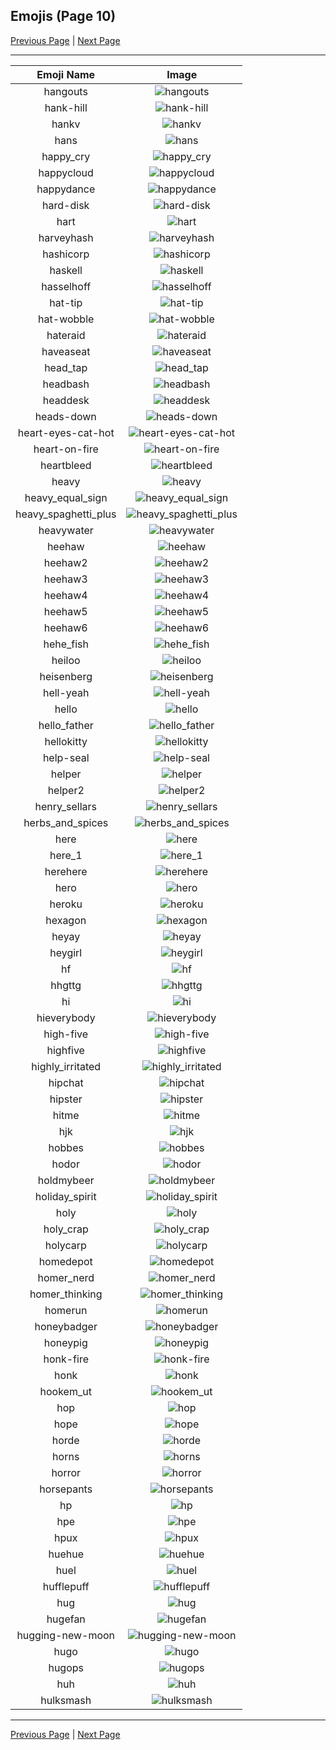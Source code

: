 
## Emojis (Page 10)

[Previous Page](/docs/chef/page-g-0009.md)
  | [Next Page](/docs/chef/page-h-0011.md)

<hr />

|Emoji Name|Image|
| :-: | :-: |
|hangouts| ![hangouts](/emojis/chef/hangouts.png)|
|hank-hill| ![hank-hill](/emojis/chef/hank-hill.png)|
|hankv| ![hankv](/emojis/chef/hankv.png)|
|hans| ![hans](/emojis/chef/hans.png)|
|happy_cry| ![happy_cry](/emojis/chef/happy_cry.png)|
|happycloud| ![happycloud](/emojis/chef/happycloud.png)|
|happydance| ![happydance](/emojis/chef/happydance.gif)|
|hard-disk| ![hard-disk](/emojis/chef/hard-disk.png)|
|hart| ![hart](/emojis/chef/hart.png)|
|harveyhash| ![harveyhash](/emojis/chef/harveyhash.png)|
|hashicorp| ![hashicorp](/emojis/chef/hashicorp.png)|
|haskell| ![haskell](/emojis/chef/haskell.png)|
|hasselhoff| ![hasselhoff](/emojis/chef/hasselhoff.jpg)|
|hat-tip| ![hat-tip](/emojis/chef/hat-tip.png)|
|hat-wobble| ![hat-wobble](/emojis/chef/hat-wobble.gif)|
|hateraid| ![hateraid](/emojis/chef/hateraid.png)|
|haveaseat| ![haveaseat](/emojis/chef/haveaseat.png)|
|head_tap| ![head_tap](/emojis/chef/head_tap.png)|
|headbash| ![headbash](/emojis/chef/headbash.gif)|
|headdesk| ![headdesk](/emojis/chef/headdesk.gif)|
|heads-down| ![heads-down](/emojis/chef/heads-down.png)|
|heart-eyes-cat-hot| ![heart-eyes-cat-hot](/emojis/chef/heart-eyes-cat-hot.png)|
|heart-on-fire| ![heart-on-fire](/emojis/chef/heart-on-fire.png)|
|heartbleed| ![heartbleed](/emojis/chef/heartbleed.png)|
|heavy| ![heavy](/emojis/chef/heavy.jpg)|
|heavy_equal_sign| ![heavy_equal_sign](/emojis/chef/heavy_equal_sign.jpg)|
|heavy_spaghetti_plus| ![heavy_spaghetti_plus](/emojis/chef/heavy_spaghetti_plus.png)|
|heavywater| ![heavywater](/emojis/chef/heavywater.png)|
|heehaw| ![heehaw](/emojis/chef/heehaw.jpg)|
|heehaw2| ![heehaw2](/emojis/chef/heehaw2.png)|
|heehaw3| ![heehaw3](/emojis/chef/heehaw3.jpg)|
|heehaw4| ![heehaw4](/emojis/chef/heehaw4.jpg)|
|heehaw5| ![heehaw5](/emojis/chef/heehaw5.png)|
|heehaw6| ![heehaw6](/emojis/chef/heehaw6.jpg)|
|hehe_fish| ![hehe_fish](/emojis/chef/hehe_fish.png)|
|heiloo| ![heiloo](/emojis/chef/heiloo.jpg)|
|heisenberg| ![heisenberg](/emojis/chef/heisenberg.jpg)|
|hell-yeah| ![hell-yeah](/emojis/chef/hell-yeah.png)|
|hello| ![hello](/emojis/chef/hello.jpg)|
|hello_father| ![hello_father](/emojis/chef/hello_father.png)|
|hellokitty| ![hellokitty](/emojis/chef/hellokitty.jpg)|
|help-seal| ![help-seal](/emojis/chef/help-seal.png)|
|helper| ![helper](/emojis/chef/helper.png)|
|helper2| ![helper2](/emojis/chef/helper2.png)|
|henry_sellars| ![henry_sellars](/emojis/chef/henry_sellars.png)|
|herbs_and_spices| ![herbs_and_spices](/emojis/chef/herbs_and_spices.png)|
|here| ![here](/emojis/chef/here.png)|
|here_1| ![here_1](/emojis/chef/here_1.png)|
|herehere| ![herehere](/emojis/chef/herehere.png)|
|hero| ![hero](/emojis/chef/hero.png)|
|heroku| ![heroku](/emojis/chef/heroku.png)|
|hexagon| ![hexagon](/emojis/chef/hexagon.png)|
|heyay| ![heyay](/emojis/chef/heyay.png)|
|heygirl| ![heygirl](/emojis/chef/heygirl.png)|
|hf| ![hf](/emojis/chef/hf.gif)|
|hhgttg| ![hhgttg](/emojis/chef/hhgttg.png)|
|hi| ![hi](/emojis/chef/hi.gif)|
|hieverybody| ![hieverybody](/emojis/chef/hieverybody.png)|
|high-five| ![high-five](/emojis/chef/high-five.gif)|
|highfive| ![highfive](/emojis/chef/highfive.png)|
|highly_irritated| ![highly_irritated](/emojis/chef/highly_irritated.png)|
|hipchat| ![hipchat](/emojis/chef/hipchat.png)|
|hipster| ![hipster](/emojis/chef/hipster.png)|
|hitme| ![hitme](/emojis/chef/hitme.jpg)|
|hjk| ![hjk](/emojis/chef/hjk.jpg)|
|hobbes| ![hobbes](/emojis/chef/hobbes.png)|
|hodor| ![hodor](/emojis/chef/hodor.png)|
|holdmybeer| ![holdmybeer](/emojis/chef/holdmybeer.jpg)|
|holiday_spirit| ![holiday_spirit](/emojis/chef/holiday_spirit.gif)|
|holy| ![holy](/emojis/chef/holy.png)|
|holy_crap| ![holy_crap](/emojis/chef/holy_crap.png)|
|holycarp| ![holycarp](/emojis/chef/holycarp.png)|
|homedepot| ![homedepot](/emojis/chef/homedepot.gif)|
|homer_nerd| ![homer_nerd](/emojis/chef/homer_nerd.png)|
|homer_thinking| ![homer_thinking](/emojis/chef/homer_thinking.png)|
|homerun| ![homerun](/emojis/chef/homerun.gif)|
|honeybadger| ![honeybadger](/emojis/chef/honeybadger.png)|
|honeypig| ![honeypig](/emojis/chef/honeypig.png)|
|honk-fire| ![honk-fire](/emojis/chef/honk-fire.gif)|
|honk| ![honk](/emojis/chef/honk.png)|
|hookem_ut| ![hookem_ut](/emojis/chef/hookem_ut.jpg)|
|hop| ![hop](/emojis/chef/hop.png)|
|hope| ![hope](/emojis/chef/hope.jpg)|
|horde| ![horde](/emojis/chef/horde.png)|
|horns| ![horns](/emojis/chef/horns.png)|
|horror| ![horror](/emojis/chef/horror.gif)|
|horsepants| ![horsepants](/emojis/chef/horsepants.png)|
|hp| ![hp](/emojis/chef/hp.jpg)|
|hpe| ![hpe](/emojis/chef/hpe.png)|
|hpux| ![hpux](/emojis/chef/hpux.jpg)|
|huehue| ![huehue](/emojis/chef/huehue.png)|
|huel| ![huel](/emojis/chef/huel.png)|
|hufflepuff| ![hufflepuff](/emojis/chef/hufflepuff.png)|
|hug| ![hug](/emojis/chef/hug.png)|
|hugefan| ![hugefan](/emojis/chef/hugefan.png)|
|hugging-new-moon| ![hugging-new-moon](/emojis/chef/hugging-new-moon.png)|
|hugo| ![hugo](/emojis/chef/hugo.png)|
|hugops| ![hugops](/emojis/chef/hugops.jpg)|
|huh| ![huh](/emojis/chef/huh.png)|
|hulksmash| ![hulksmash](/emojis/chef/hulksmash.png)|

<hr/>

[Previous Page](/docs/chef/page-g-0009.md)
  | [Next Page](/docs/chef/page-h-0011.md)